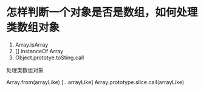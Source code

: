 怎样判断一个对象是否是数组，如何处理类数组对象
===

1. Array.isArray
2. [] instanceOf Array
3. Object.prototye.toSting.call

处理类数组对象

Array.from(arrayLike)
[...arrayLike]
Array.prototype.slice.call(arrayLike)